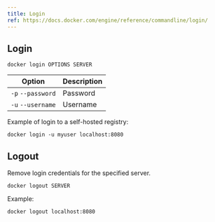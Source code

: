 ```yaml
---
title: Login
ref: https://docs.docker.com/engine/reference/commandline/login/
---
```


## Login

```shell
docker login OPTIONS SERVER
```

| Option | Description |
| --- | --- |
| `-p` `--password` | Password |
| `-u` `--username` | Username |

Example of login to a self-hosted registry:

```shell
docker login -u myuser localhost:8080
```

## Logout

Remove login credentials for the specified server.

```shell
docker logout SERVER
```

Example:

```shell
docker logout localhost:8080
```
